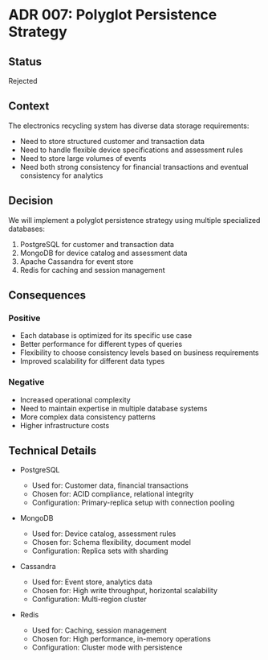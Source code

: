 # ADR 007: Polyglot Persistence Strategy

## Status
Rejected

## Context
The electronics recycling system has diverse data storage requirements:
- Need to store structured customer and transaction data
- Need to handle flexible device specifications and assessment rules
- Need to store large volumes of events
- Need both strong consistency for financial transactions and eventual consistency for analytics

## Decision
We will implement a polyglot persistence strategy using multiple specialized databases:
1. PostgreSQL for customer and transaction data
2. MongoDB for device catalog and assessment data
3. Apache Cassandra for event store
4. Redis for caching and session management

## Consequences

### Positive
- Each database is optimized for its specific use case
- Better performance for different types of queries
- Flexibility to choose consistency levels based on business requirements
- Improved scalability for different data types

### Negative
- Increased operational complexity
- Need to maintain expertise in multiple database systems
- More complex data consistency patterns
- Higher infrastructure costs

## Technical Details
- PostgreSQL
  - Used for: Customer data, financial transactions
  - Chosen for: ACID compliance, relational integrity
  - Configuration: Primary-replica setup with connection pooling

- MongoDB
  - Used for: Device catalog, assessment rules
  - Chosen for: Schema flexibility, document model
  - Configuration: Replica sets with sharding

- Cassandra
  - Used for: Event store, analytics data
  - Chosen for: High write throughput, horizontal scalability
  - Configuration: Multi-region cluster

- Redis
  - Used for: Caching, session management
  - Chosen for: High performance, in-memory operations
  - Configuration: Cluster mode with persistence 
